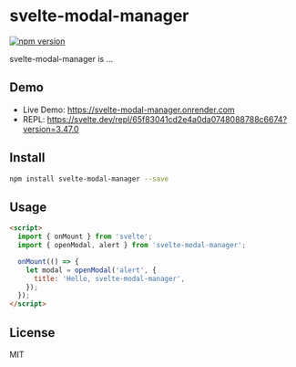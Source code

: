 # svelte-modal-manager

[![npm version](https://badge.fury.io/js/svelte-modal-manager.svg)](https://badge.fury.io/js/svelte-modal-manager)


svelte-modal-manager is ...

## Demo

- Live Demo: https://svelte-modal-manager.onrender.com
- REPL: https://svelte.dev/repl/65f83041cd2e4a0da0748088788c6674?version=3.47.0
## Install

```bash
npm install svelte-modal-manager --save
```

## Usage

```html
<script>
  import { onMount } from 'svelte';
  import { openModal, alert } from 'svelte-modal-manager';

  onMount(() => {
    let modal = openModal('alert', {
      title: 'Hello, svelte-modal-manager',
    });
  });
</script>
```

## License

MIT
